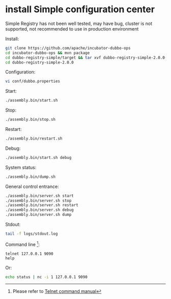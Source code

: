 # install Simple configuration center

Simple Registry has not been well tested, may have bug, cluster is not supported, not recommended to use in production environment

Install:

```sh
git clone https://github.com/apache/incubator-dubbo-ops
cd incubator-dubbo-ops && mvn package
cd dubbo-registry-simple/target && tar xvf dubbo-registry-simple-2.0.0-assembly.tar.gz
cd dubbo-registry-simple-2.0.0
```

Configuration:

```sh
vi conf/dubbo.properties
```

Start:

```sh
./assembly.bin/start.sh
```

Stop:

```sh
./assembly.bin/stop.sh
```

Restart:

```sh
./assembly.bin/restart.sh
```

Debug:

```sh
./assembly.bin/start.sh debug
```

System status:

```sh
./assembly.bin/dump.sh
```

General control entrance: 
```sh
./assembly.bin/server.sh start
./assembly.bin/server.sh stop
./assembly.bin/server.sh restart
./assembly.bin/server.sh debug
./assembly.bin/server.sh dump
```

Stdout:

```sh
tail -f logs/stdout.log
```

Command line [^1]:

```shell
telnet 127.0.0.1 9090
help
```

Or:

```sh
echo status | nc -i 1 127.0.0.1 9090
```

[^1]: Please refer to [Telnet command manual](http://dubbo.apache.org/books/dubbo-user-book-en/references/telnet.html)
